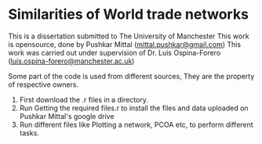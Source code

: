 # Similarities of World trade networks
This is a dissertation submitted to The University of Manchester
This work is opensource, done by Pushkar Mittal (mittal.pushkar@gmail.com)
This work was carried out under supervision of Dr. Luis Ospina-Forero (luis.ospina-forero@manchester.ac.uk)

Some part of the code is used from different sources, They are the property of respective owners. 

1. First download the .r files in a directory. 
2. Run Getting the required files.r to install the files and data uploaded on Pushkar Mittal's google drive
3. Run different files like Plotting a network, PCOA etc, to perform different tasks. 
